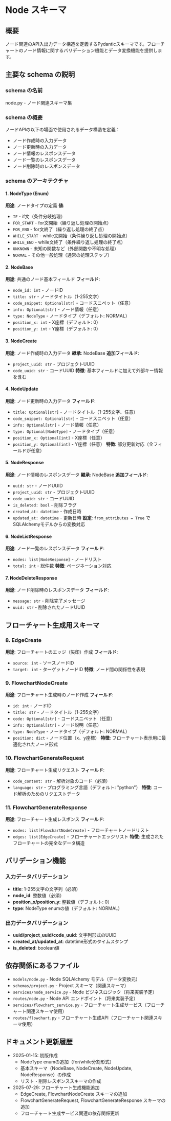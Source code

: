 # Node スキーマ

## 概要

ノード関連のAPI入出力データ構造を定義するPydanticスキーマです。フローチャートのノード情報に関するバリデーション機能とデータ変換機能を提供します。

## 主要な schema の説明

### schema の名前
node.py - ノード関連スキーマ集

### schema の概要
ノードAPIの以下の場面で使用されるデータ構造を定義：
- ノード作成時の入力データ
- ノード更新時の入力データ
- ノード情報のレスポンスデータ
- ノード一覧のレスポンスデータ
- ノード削除時のレスポンスデータ

### schema のアーキテクチャ

#### 1. NodeType (Enum)
**用途**: ノードタイプの定義
**値**:
- `IF` - if文（条件分岐処理）
- `FOR_START` - for文開始（繰り返し処理の開始点）
- `FOR_END` - for文終了（繰り返し処理の終了点）
- `WHILE_START` - while文開始（条件繰り返し処理の開始点）
- `WHILE_END` - while文終了（条件繰り返し処理の終了点）
- `UNKNOWN` - 未知の関数など（外部関数や不明な処理）
- `NORMAL` - その他一般処理（通常の処理ステップ）

#### 2. NodeBase
**用途**: 共通のノード基本フィールド
**フィールド**:
- `node_id: int` - ノードID
- `title: str` - ノードタイトル（1-255文字）
- `code_snippet: Optional[str]` - コードスニペット（任意）
- `info: Optional[str]` - ノード情報（任意）
- `type: NodeType` - ノードタイプ（デフォルト: NORMAL）
- `position_x: int` - X座標（デフォルト: 0）
- `position_y: int` - Y座標（デフォルト: 0）

#### 3. NodeCreate
**用途**: ノード作成時の入力データ
**継承**: NodeBase
**追加フィールド**:
- `project_uuid: str` - プロジェクトUUID
- `code_uuid: str` - コードUUID
**特徴**: 基本フィールドに加えて外部キー情報を含む

#### 4. NodeUpdate
**用途**: ノード更新時の入力データ
**フィールド**:
- `title: Optional[str]` - ノードタイトル（1-255文字、任意）
- `code_snippet: Optional[str]` - コードスニペット（任意）
- `info: Optional[str]` - ノード情報（任意）
- `type: Optional[NodeType]` - ノードタイプ（任意）
- `position_x: Optional[int]` - X座標（任意）
- `position_y: Optional[int]` - Y座標（任意）
**特徴**: 部分更新対応（全フィールドが任意）

#### 5. NodeResponse
**用途**: ノード情報のレスポンスデータ
**継承**: NodeBase
**追加フィールド**:
- `uuid: str` - ノードUUID
- `project_uuid: str` - プロジェクトUUID
- `code_uuid: str` - コードUUID
- `is_deleted: bool` - 削除フラグ
- `created_at: datetime` - 作成日時
- `updated_at: datetime` - 更新日時
**設定**: `from_attributes = True` でSQLAlchemyモデルからの変換対応

#### 6. NodeListResponse
**用途**: ノード一覧のレスポンスデータ
**フィールド**:
- `nodes: list[NodeResponse]` - ノードリスト
- `total: int` - 総件数
**特徴**: ページネーション対応

#### 7. NodeDeleteResponse
**用途**: ノード削除時のレスポンスデータ
**フィールド**:
- `message: str` - 削除完了メッセージ
- `uuid: str` - 削除されたノードUUID

## フローチャート生成用スキーマ

### 8. EdgeCreate
**用途**: フローチャートのエッジ（矢印）作成
**フィールド**:
- `source: int` - ソースノードID
- `target: int` - ターゲットノードID
**特徴**: ノード間の関係性を表現

### 9. FlowchartNodeCreate
**用途**: フローチャート生成時のノード作成
**フィールド**:
- `id: int` - ノードID
- `title: str` - ノードタイトル（1-255文字）
- `code: Optional[str]` - コードスニペット（任意）
- `info: Optional[str]` - ノード説明（任意）
- `type: NodeType` - ノードタイプ（デフォルト: NORMAL）
- `position: dict` - ノード位置（x、y座標）
**特徴**: フローチャート表示用に最適化されたノード形式

### 10. FlowchartGenerateRequest
**用途**: フローチャート生成リクエスト
**フィールド**:
- `code_content: str` - 解析対象のコード（必須）
- `language: str` - プログラミング言語（デフォルト: "python"）
**特徴**: コード解析のためのリクエストデータ

### 11. FlowchartGenerateResponse
**用途**: フローチャート生成レスポンス
**フィールド**:
- `nodes: list[FlowchartNodeCreate]` - フローチャートノードリスト
- `edges: list[EdgeCreate]` - フローチャートエッジリスト
**特徴**: 生成されたフローチャートの完全なデータ構造

## バリデーション機能

### 入力データバリデーション
- **title**: 1-255文字の文字列（必須）
- **node_id**: 整数値（必須）
- **position_x/position_y**: 整数値（デフォルト: 0）
- **type**: NodeType enumの値（デフォルト: NORMAL）

### 出力データバリデーション
- **uuid/project_uuid/code_uuid**: 文字列形式のUUID
- **created_at/updated_at**: datetime形式のタイムスタンプ
- **is_deleted**: boolean値

## 依存関係にあるファイル

- `models/node.py` - Node SQLAlchemy モデル（データ変換元）
- `schemas/project.py` - Project スキーマ（関連スキーマ）
- `services/node_service.py` - Node ビジネスロジック（将来実装予定）
- `routes/node.py` - Node API エンドポイント（将来実装予定）
- `services/flowchart_service.py` - フローチャート生成サービス（フローチャート関連スキーマ使用）
- `routes/flowchart.py` - フローチャート生成API（フローチャート関連スキーマ使用）

## ドキュメント更新履歴

- 2025-01-15: 初版作成
  - NodeType enumの追加（for/while分割形式）
  - 基本スキーマ（NodeBase, NodeCreate, NodeUpdate, NodeResponse）の作成
  - リスト・削除レスポンススキーマの作成
- 2025-07-29: フローチャート生成機能追加
  - EdgeCreate, FlowchartNodeCreate スキーマの追加
  - FlowchartGenerateRequest, FlowchartGenerateResponse スキーマの追加
  - フローチャート生成サービス関連の依存関係更新